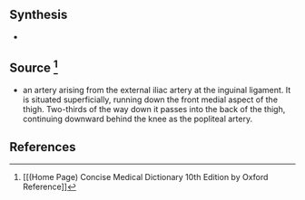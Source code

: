 ## Synthesis
- 
## Source [^1]
- an artery arising from the external iliac artery at the inguinal ligament. It is situated superficially, running down the front medial aspect of the thigh. Two-thirds of the way down it passes into the back of the thigh, continuing downward behind the knee as the popliteal artery.
## References

[^1]: [[(Home Page) Concise Medical Dictionary 10th Edition by Oxford Reference]]